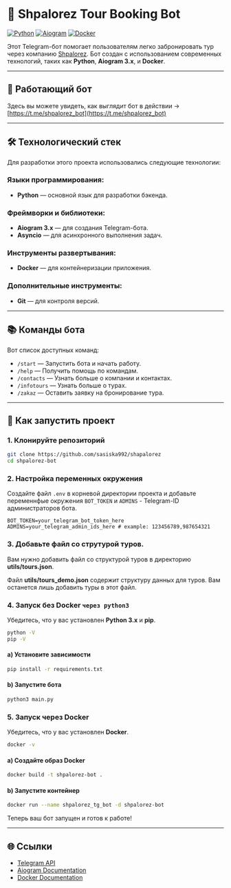 # 🌟 Shpalorez Tour Booking Bot

[![Python](https://img.shields.io/badge/Python-3.12-blue?logo=python)](https://www.python.org/) 
[![Aiogram](https://img.shields.io/badge/Aiogram-3.x-green?logo=telegram)](https://docs.aiogram.dev/en/latest/)
[![Docker](https://img.shields.io/badge/Docker-blue?logo=docker)](https://www.docker.com/)

Этот Telegram-бот помогает пользователям легко забронировать тур через компанию [Shpalorez](https://shpalorez.com). Бот создан с использованием современных технологий, таких как **Python**, **Aiogram 3.x**, и **Docker**.

---

## 🤖 Работающий бот

Здесь вы можете увидеть, как выглядит бот в действии -> [https://t.me/shpalorez_bot](https://t.me/shpalorez_bot)

---

## 🛠 Технологический стек

Для разработки этого проекта использовались следующие технологии:

### Языки программирования:
- **Python** — основной язык для разработки бэкенда.

### Фреймворки и библиотеки:
- **Aiogram 3.x** — для создания Telegram-бота.
- **Asyncio** — для асинхронного выполнения задач.

### Инструменты развертывания:
- **Docker** — для контейнеризации приложения.

### Дополнительные инструменты:
- **Git** — для контроля версий.

---

## 📚 Команды бота

Вот список доступных команд:

- `/start` — Запустить бота и начать работу.
- `/help` — Получить помощь по командам.
- `/contacts` — Узнать больше о компании и контактах.
- `/infotours` — Узнать больше о турах.
- `/zakaz` — Оставить заявку на бронирование тура.

---

## 🚀 Как запустить проект

### 1. Клонируйте репозиторий
```bash
git clone https://github.com/sasiska992/shapalorez
cd shpalorez-bot
```

### 2. Настройка переменных окружения
Создайте файл `.env` в корневой директории проекта и добавьте переменнфые окружения `BOT_TOKEN` и `ADMINS` - Telegram-ID администраторов бота.
```env
BOT_TOKEN=your_telegram_bot_token_here
ADMINS=your_telegram_admin_ids_here # example: 123456789,987654321
```

### 3. Добавьте файл со струтурой туров.
Вам нужно добавить файл со структурой туров в директорию **utils/tours.json**.

Файл **utils/tours_demo.json** содержит структуру данных для туров. Вам останется лишь добавить туры в этот файл.

### 4. Запуск без Docker `через python3`
Убедитесь, что у вас установлен **Python 3.x** и **pip**.

```bash
python -V
pip -V
```

#### a) Установите зависимости
```bash
pip install -r requirements.txt
```

#### b) Запустите бота
```bash
python3 main.py  
```

### 5. Запуск через Docker
Убедитесь, что у вас установлен **Docker**.

```bash
docker -v
```

#### a) Создайте образ Docker
```bash
docker build -t shpalorez-bot .
```

#### b) Запустите контейнер
```bash
docker run --name shpalorez_tg_bot -d shpalorez-bot
```

Теперь ваш бот запущен и готов к работе!

---

## 🌐 Ссылки

- [Telegram API](https://core.telegram.org/bots/api)
- [Aiogram Documentation](https://docs.aiogram.dev/en/latest/)
- [Docker Documentation](https://docs.docker.com/)
